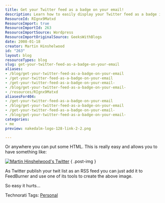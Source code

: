 ```yaml
---
title: Get your Twitter feed as a badge on your email!
description: Learn how to easily display your Twitter feed as a badge in your email using FeedBurner. Simple steps to enhance your email signature and engagement!
ResourceId: RIgnx9Matxd
ResourceImport: true
ResourceImportId: 263
ResourceImportSource: Wordpress
ResourceImportOriginalSource: GeeksWithBlogs
date: 2008-01-18
creator: Martin Hinshelwood
id: "263"
layout: blog
resourceTypes: blog
slug: get-your-twitter-feed-as-a-badge-on-your-email
aliases:
- /blog/get-your-twitter-feed-as-a-badge-on-your-email
- /get-your-twitter-feed-as-a-badge-on-your-email
- /get-your-twitter-feed-as-a-badge-on-your-email-
- /blog/get-your-twitter-feed-as-a-badge-on-your-email-
- /resources/RIgnx9Matxd
aliasesFor404:
- /get-your-twitter-feed-as-a-badge-on-your-email
- /blog/get-your-twitter-feed-as-a-badge-on-your-email
- /get-your-twitter-feed-as-a-badge-on-your-email-
- /blog/get-your-twitter-feed-as-a-badge-on-your-email-
categories:
- me
preview: nakedalm-logo-128-link-2-2.png

---
```

Or anywhere you can put some HTML. This is really easy and allows you to have something like:

[![Martin Hinshelwood's Twitter](images/Hinshelm.1-1-1.gif)](http://feeds.feedburner.com/~r/Twitter/Hinshelm/~6/1)
{ .post-img }

As Twitter publish your twit list as an RSS feed you can just add it to FeedBurner and use one of its tools to create the above image.

So easy it hurts...

Technorati Tags: [Personal](http://technorati.com/tags/Personal)
